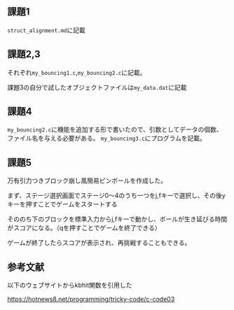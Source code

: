 ## 課題1
`struct_alignment.md`に記載

## 課題2,3
それぞれ`my_bouncing1.c`,`my_bouncing2.c`に記載。

課題3の自分で試したオブジェクトファイルは`my_data.dat`に記載

## 課題4
`my_bouncing2.c`に機能を追加する形で書いたので、引数としてデータの個数、ファイル名を与える必要がある。
`my_bouncing3.c`にプログラムを記載。

## 課題5
万有引力つきブロック崩し風簡易ピンボールを作成した。

まず、ステージ選択画面でステージ0～4のうち一つをj,fキーで選択し、その後yキーを押すことでゲームをスタートする

そののち下のブロックを標準入力からj,fキーで動かし、ボールが生き延びる時間がスコアになる。（qを押すことでゲームを終了できる）

ゲームが終了したらスコアが表示され、再挑戦することもできる。

## 参考文献
以下のウェブサイトからkbhit関数を引用した

https://hotnews8.net/programming/tricky-code/c-code03

